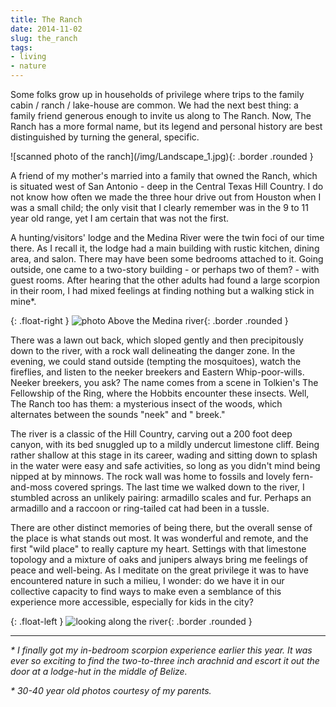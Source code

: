 ```yaml
---
title: The Ranch
date: 2014-11-02
slug: the_ranch
tags:
- living
- nature
---
```


Some folks grow up in households of privilege where trips to the family cabin /
ranch / lake-house are common. We had the next best thing: a family friend
generous enough to invite us along to The Ranch. Now, The Ranch has a more
formal name, but its legend and personal history are best distinguished by
turning the general, specific.

<div class="text--center">
![scanned photo of the ranch](/img/Landscape_1.jpg){: .border .rounded }
</div>

<!-- truncate -->

A friend of my mother's married into a family that owned the Ranch, which is
situated west of San Antonio - deep in the Central Texas Hill Country. I do not
know how often we made the three hour drive out from Houston when I was a small
child; the only visit that I clearly remember was in the 9 to 11 year old range,
yet I am certain that was not the first.

A hunting/visitors' lodge and the Medina River were the twin foci of our time
there. As I recall it, the lodge had a main building with rustic kitchen, dining
area, and salon. There may have been some bedrooms attached to it. Going
outside, one came to a two-story building - or perhaps two of them? - with guest
rooms. After hearing that the other adults had found a large scorpion in their
room, I had mixed feelings at finding nothing but a walking stick in mine*.

{: .float-right }
![photo Above the Medina river](/img/Above%20the%20Medina.jpg){: .border .rounded }

There was a lawn out back, which sloped gently and then precipitously down to
the river, with a rock wall delineating the danger zone. In the evening, we
could stand outside (tempting the mosquitoes), watch the fireflies, and listen
to the neeker breekers and Eastern Whip-poor-wills. Neeker breekers, you ask?
The name comes from a scene in Tolkien's The Fellowship of the Ring, where the
Hobbits encounter these insects. Well, The Ranch too has them: a mysterious
insect of the woods, which alternates between the sounds "neek" and " breek."

The river is a classic of the Hill Country, carving out a 200 foot deep canyon,
with its bed snuggled up to a mildly undercut limestone cliff. Being rather
shallow at this stage in its career, wading and sitting down to splash in the
water were easy and safe activities, so long as you didn't mind being nipped at
by minnows. The rock wall was home to fossils and lovely fern-and-moss covered
springs. The last time we walked down to the river, I stumbled across an
unlikely pairing: armadillo scales and fur. Perhaps an armadillo and a raccoon
or ring-tailed cat had been in a tussle.

There are other distinct memories of being there, but the overall sense of the
place is what stands out most. It was wonderful and remote, and the first "wild
place" to really capture my heart. Settings with that limestone topology and a
mixture of oaks and junipers always bring me feelings of peace and well-being.
As I meditate on the great privilege it was to have encountered nature in such a
milieu, I wonder: do we have it in our collective capacity to find ways to make
even a semblance of this experience more accessible, especially for kids in the
city?

{: .float-left }
![looking along the river](/img/Down%20the%20river.jpg){: .border .rounded }

---

_\* I finally got my in-bedroom scorpion experience earlier this year. It was
ever so exciting to find the two-to-three inch arachnid and escort it out the
door at a lodge-hut in the middle of Belize._

_\* 30-40 year old photos courtesy of my parents._
